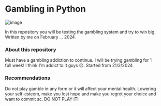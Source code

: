 # Gambling in Python

![image](https://github.com/CookWang1906/gambling_python/assets/148769157/45722305-8f92-47c7-9a6a-31bb21e03b39)

In this repository you will be testing the gambling system and try to win big. Written by me on February ... 2024.

### About this repository

Must have a gambling addiction to continue. I will be trying gambling for 1 full week! I think I'm addict to it guys 😢. Started from 21/2/2024.

### Recommendations

Do not play gamble in any form or it will affect your mental health. Lowering your self-esteem, make you lost hope and make you regret your choice and want to commit sc. DO NOT PLAY IT!
